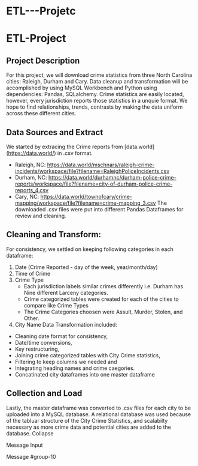 # ETL---Projetc
# ETL-Project
## Project Description
For this project, we will download crime statistics from three North Carolina cities: Raleigh, Durham and Cary. Data cleanup and transformation will be accomplished by using MySQL Workbench and Python using dependencies: Pandas, SQLalchemy. 
Crime statistics are easily located, however, every jurisdiction reports those statistics in a unquie format. We hope to find relationships, trends, contrasts by making the data uniform across these different cities. 
## Data Sources and **E**xtract
We started by extracing the Crime reports from [data.world] (https://data.world/) in .csv format. 
* Raleigh, NC:
https://data.world/mschnars/raleigh-crime-incidents/workspace/file?filename=RaleighPoliceIncidents.csv
* Durham, NC:
https://data.world/durhamnc/durham-police-crime-reports/workspace/file?filename=city-of-durham-police-crime-reports_4.csv
* Cary, NC:
https://data.world/townofcary/crime-mapping/workspace/file?filename=crime-mapping_3.csv
The downloaded .csv files were put into different Pandas Dataframes for review and cleaning. 
## Cleaning and **T**ransform:
For consistency, we settled on keeping following categories in each dataframe: 
1. Date (Crime Reported - day of the week, year/month/day)
2. Time of Crime
3. Crime Type 
    * Each jurisdiction labels similar crimes differently i.e. Durham has Nine different Larceny categories. 
    * Crime categorized tables were created for each of the cities to compare like Crime Types
    * The Crime Categories choosen were Assult, Murder, Stolen, and Other.   
4. City Name
Data Transformation included:
* Cleaning date format for consistency, 
* Date/time conversions, 
* Key restructuring, 
* Joining crime categorized tables with City Crime statistics, 
* Filtering to keep columns we needed and
* Integrating heading names and crime caegories.
* Concatinated city dataframes into one master dataframe
## Collection and **L**oad
Lastly, the master dataframe was converted to .csv files for each city to be uploaded into a MySQL database. A relational database was used because of the tabluar structure of the City Crime Statistics, and scalabilty necessary as more crime data and potential cities are added to the database. 
Collapse



Message Input


Message #group-10
